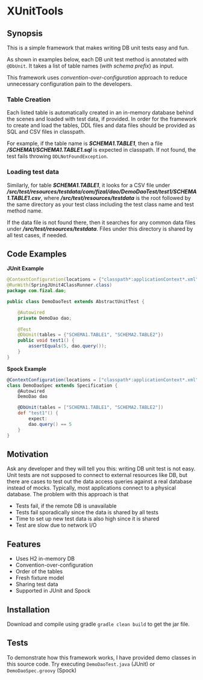 # XUnitTools

## Synopsis

This is a simple framework that makes writing DB unit tests easy and fun.

As shown in examples below, each DB unit test method is annotated with `@DbUnit`. It takes a list of table names (*with schema prefix*) as input.

This framework uses *convention-over-configuration* approach to reduce unnecessary configuration pain to the developers. 

### Table Creation

Each listed table is automatically created in an in-memory database behind the scenes and loaded with test data, if provided. In order for the framework to create and load the tables, DDL files and data files should be provided as SQL and CSV files in classpath.

For example, if the table name is ***SCHEMA1.TABLE1***, then a file ***/SCHEMA1/SCHEMA1.TABLE1.sql*** is expected in classpath. If not found, the test fails throwing `DDLNotFoundException`. 

### Loading test data

Similarly, for table ***SCHEMA1.TABLE1***, it looks for a CSV file under ***/src/test/resources/testdata/com/fizal/dao/DemoDaoTest/test1/SCHEMA1.TABLE1.csv***, where ***/src/test/resources/testdata*** is the root followed by the same directory as your test class including the test class name and test method name.

If the data file is not found there, then it searches for any common data files under ***/src/test/resources/testdata***. Files under this directory is shared by all test cases, if needed.

## Code Examples

**JUnit Example**

```java
@ContextConfiguration(locations = {"classpath*:applicationContext*.xml"})
@RunWith(SpringJUnit4ClassRunner.class)
package com.fizal.dao;

public class DemoDaoTest extends AbstractUnitTest {

    @Autowired
    private DemoDao dao;
    
    @Test
    @DbUnit(tables = {"SCHEMA1.TABLE1", "SCHEMA2.TABLE2"})
    public void test1() {
        assertEquals(5, dao.query());
    }
}
```

**Spock Example**

```groovy
@ContextConfiguration(locations = ["classpath*:applicationContext*.xml"])
class DemoDaoSpec extends Specification {
    @Autowired
    DemoDao dao

    @DbUnit(tables = ["SCHEMA1.TABLE1", "SCHEMA2.TABLE2"])
    def "test1"() {
        expect:
        dao.query() == 5
    }
}
```

## Motivation

Ask any developer and they will tell you this: writing DB unit test is not easy. Unit tests are not supposed to connect to external resources like DB, but there are cases to test out the data access queries against a real database instead of mocks. Typically, most applications connect to a physical database. The problem with this approach is that

* Tests fail, if the remote DB is unavailable
* Tests fail sporadically since the data is shared by all tests
* Time to set up new test data is also high since it is shared 
* Test are slow due to network I/O

## Features

* Uses H2 in-memory DB
* Convention-over-configuration
* Order of the tables
* Fresh fixture model
* Sharing test data
* Supported in JUnit and Spock

## Installation

Download and compile using gradle `gradle clean build` to get the jar file.

## Tests

To demonstrate how this framework works, I have provided demo classes in this source code. Try executing `DemoDaoTest.java` (JUnit) or `DemoDaoSpec.groovy` (Spock)

